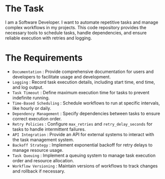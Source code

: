 # The Task

I am a Software Developer. I want to automate repetitive tasks and manage complex workflows in my projects. This code repository provides the necessary tools to schedule tasks, handle dependencies, and ensure reliable execution with retries and logging.

# The Requirements

* `Documentation` : Provide comprehensive documentation for users and developers to facilitate usage and development.
* `Logging` : Record task execution details, including start time, end time, and log output.
* `Task Timeout` : Define maximum execution time for tasks to prevent indefinite running.
* `Time-Based Scheduling` : Schedule workflows to run at specific intervals, like hourly or daily.
* `Dependency Management` : Specify dependencies between tasks to ensure correct execution order.
* `Retry Policies` : Configure `max_retries` and `retry_delay_seconds` for tasks to handle intermittent failures.
* `API Integration` : Provide an API for external systems to interact with the task management system.
* `Backoff Strategy` : Implement exponential backoff for retry delays to manage resource usage.
* `Task Queuing` : Implement a queuing system to manage task execution order and resource allocation.
* `Workflow Versioning` : Maintain versions of workflows to track changes and rollback if necessary.
